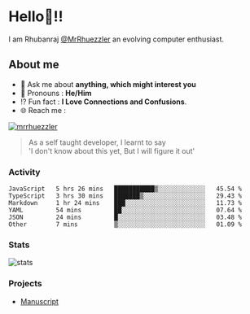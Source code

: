 
  
  
# Hello:wave:!!
I am Rhubanraj [@MrRhuezzler](https://github.com/MrRhuezzler) an evolving computer enthusiast.

## About me
<!-- - :sparkles: I'm currently working on [**de-viz**](https://github.com/MrRhuezzler/de-viz) -->
<!-- - :sparkles: Previously worked in [**Journal Management System**](https://manuscript.psgtech.ac.in) -->
<!-- - :book: I'm currently learning **Microservices Architecture** -->
- :speech_balloon: Ask me about **anything, which might interest you**
- :man: Pronouns : **He/Him**
- :interrobang: Fun fact : **I Love Connections and Confusions**.
- :globe_with_meridians: Reach me :  
  
[![mrrhuezzler](https://img.shields.io/badge/LinkedIn-0077B5?style=for-the-badge&logo=linkedin&logoColor=white)](https://www.linkedin.com/in/mrrhuezzler/)
<!--
### Interesting things, I found :bangbang:
-->
<!--
## Skills

## Drop a, Hi !
-->

<!-- 
Quotes
>  Always we overestimate the amount of work we can do in a day,  
>  and underestimate the amount we can do in our lifetime.
-->

> As a self taught developer, I learnt to say  
> 'I don't know about this yet, But I will figure it out'

### Activity
<!--START_SECTION:waka-->

```text
JavaScript   5 hrs 26 mins   ███████████▒░░░░░░░░░░░░░   45.54 %
TypeScript   3 hrs 30 mins   ███████▒░░░░░░░░░░░░░░░░░   29.43 %
Markdown     1 hr 24 mins    ███░░░░░░░░░░░░░░░░░░░░░░   11.73 %
YAML         54 mins         ██░░░░░░░░░░░░░░░░░░░░░░░   07.64 %
JSON         24 mins         █░░░░░░░░░░░░░░░░░░░░░░░░   03.48 %
Other        7 mins          ▒░░░░░░░░░░░░░░░░░░░░░░░░   01.09 %
```

<!--END_SECTION:waka-->

### Stats
![stats](https://github-readme-streak-stats.herokuapp.com/?user=MrRhuezzler)

### Projects
- [Manuscript](https:://manuscript.psgtech.ac.in)
